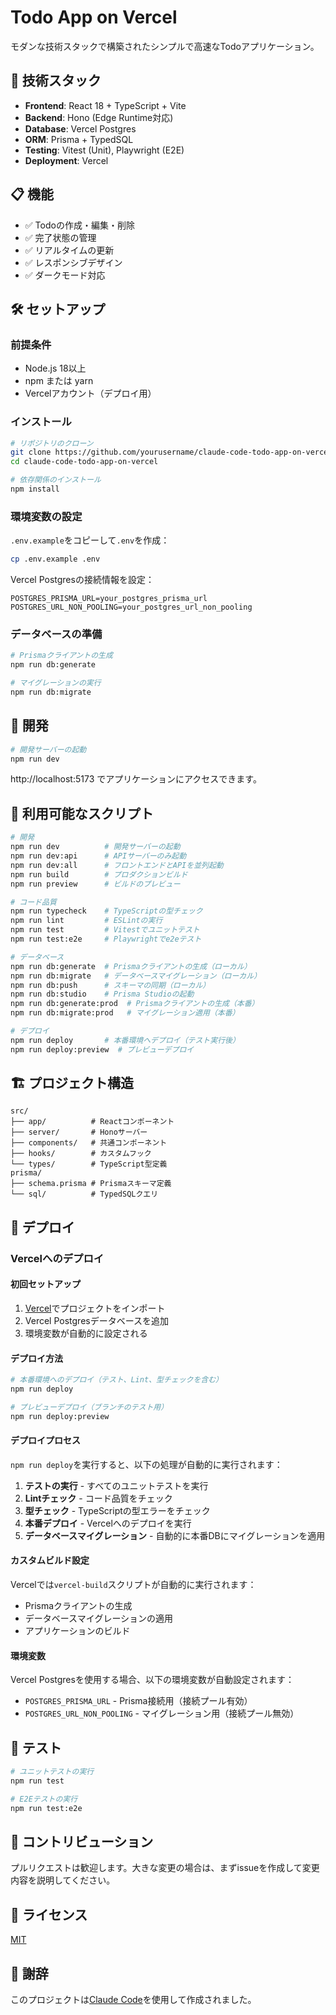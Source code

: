 # Todo App on Vercel

モダンな技術スタックで構築されたシンプルで高速なTodoアプリケーション。

## 🚀 技術スタック

- **Frontend**: React 18 + TypeScript + Vite
- **Backend**: Hono (Edge Runtime対応)
- **Database**: Vercel Postgres
- **ORM**: Prisma + TypedSQL
- **Testing**: Vitest (Unit), Playwright (E2E)
- **Deployment**: Vercel

## 📋 機能

- ✅ Todoの作成・編集・削除
- ✅ 完了状態の管理
- ✅ リアルタイムの更新
- ✅ レスポンシブデザイン
- ✅ ダークモード対応

## 🛠️ セットアップ

### 前提条件

- Node.js 18以上
- npm または yarn
- Vercelアカウント（デプロイ用）

### インストール

```bash
# リポジトリのクローン
git clone https://github.com/yourusername/claude-code-todo-app-on-vercel.git
cd claude-code-todo-app-on-vercel

# 依存関係のインストール
npm install
```

### 環境変数の設定

`.env.example`をコピーして`.env`を作成：

```bash
cp .env.example .env
```

Vercel Postgresの接続情報を設定：

```env
POSTGRES_PRISMA_URL=your_postgres_prisma_url
POSTGRES_URL_NON_POOLING=your_postgres_url_non_pooling
```

### データベースの準備

```bash
# Prismaクライアントの生成
npm run db:generate

# マイグレーションの実行
npm run db:migrate
```

## 🚀 開発

```bash
# 開発サーバーの起動
npm run dev
```

http://localhost:5173 でアプリケーションにアクセスできます。

## 📝 利用可能なスクリプト

```bash
# 開発
npm run dev          # 開発サーバーの起動
npm run dev:api      # APIサーバーのみ起動
npm run dev:all      # フロントエンドとAPIを並列起動
npm run build        # プロダクションビルド
npm run preview      # ビルドのプレビュー

# コード品質
npm run typecheck    # TypeScriptの型チェック
npm run lint         # ESLintの実行
npm run test         # Vitestでユニットテスト
npm run test:e2e     # Playwrightでe2eテスト

# データベース
npm run db:generate  # Prismaクライアントの生成（ローカル）
npm run db:migrate   # データベースマイグレーション（ローカル）
npm run db:push      # スキーマの同期（ローカル）
npm run db:studio    # Prisma Studioの起動
npm run db:generate:prod  # Prismaクライアントの生成（本番）
npm run db:migrate:prod   # マイグレーション適用（本番）

# デプロイ
npm run deploy       # 本番環境へデプロイ（テスト実行後）
npm run deploy:preview  # プレビューデプロイ
```

## 🏗️ プロジェクト構造

```
src/
├── app/          # Reactコンポーネント
├── server/       # Honoサーバー
├── components/   # 共通コンポーネント
├── hooks/        # カスタムフック
└── types/        # TypeScript型定義
prisma/
├── schema.prisma # Prismaスキーマ定義
└── sql/          # TypedSQLクエリ
```

## 🚀 デプロイ

### Vercelへのデプロイ

#### 初回セットアップ

1. [Vercel](https://vercel.com)でプロジェクトをインポート
2. Vercel Postgresデータベースを追加
3. 環境変数が自動的に設定される

#### デプロイ方法

```bash
# 本番環境へのデプロイ（テスト、Lint、型チェックを含む）
npm run deploy

# プレビューデプロイ（ブランチのテスト用）
npm run deploy:preview
```

#### デプロイプロセス

`npm run deploy`を実行すると、以下の処理が自動的に実行されます：

1. **テストの実行** - すべてのユニットテストを実行
2. **Lintチェック** - コード品質をチェック
3. **型チェック** - TypeScriptの型エラーをチェック
4. **本番デプロイ** - Vercelへのデプロイを実行
5. **データベースマイグレーション** - 自動的に本番DBにマイグレーションを適用

#### カスタムビルド設定

Vercelでは`vercel-build`スクリプトが自動的に実行されます：
- Prismaクライアントの生成
- データベースマイグレーションの適用
- アプリケーションのビルド

#### 環境変数

Vercel Postgresを使用する場合、以下の環境変数が自動設定されます：
- `POSTGRES_PRISMA_URL` - Prisma接続用（接続プール有効）
- `POSTGRES_URL_NON_POOLING` - マイグレーション用（接続プール無効）

## 🧪 テスト

```bash
# ユニットテストの実行
npm run test

# E2Eテストの実行
npm run test:e2e
```

## 🤝 コントリビューション

プルリクエストは歓迎します。大きな変更の場合は、まずissueを作成して変更内容を説明してください。

## 📄 ライセンス

[MIT](LICENSE)

## 🙏 謝辞

このプロジェクトは[Claude Code](https://claude.ai/code)を使用して作成されました。